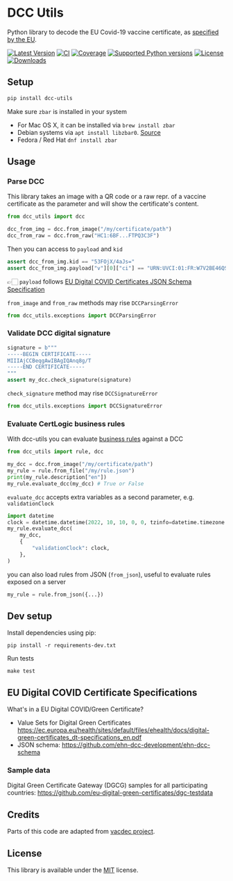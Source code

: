 # DCC Utils
Python library to decode the EU Covid-19 vaccine certificate, as [specified by the EU](https://ec.europa.eu/health/ehealth/covid-19_en).

[![Latest Version](https://img.shields.io/pypi/v/dcc-utils.svg)](https://pypi.python.org/pypi/dcc-utils/)
[![CI](https://github.com/astagi/dcc-utils/actions/workflows/ci.yml/badge.svg)](https://github.com/astagi/dcc-utils)
[![Coverage](https://codecov.io/gh/astagi/dcc-utils/branch/master/graph/badge.svg?token=SZ7lyP073V)](https://codecov.io/gh/astagi/dcc-utils)
[![Supported Python versions](https://img.shields.io/badge/python-3.7%2C%203.8%2C%203.9%2C%203.10-blue.svg)](https://pypi.python.org/pypi/dcc-utils/)
[![License](https://img.shields.io/github/license/astagi/dcc-utils.svg)](https://pypi.python.org/pypi/dcc-utils/)
[![Downloads](https://img.shields.io/pypi/dm/dcc-utils.svg)](https://pypi.python.org/pypi/dcc-utils/)


## Setup

```sh
pip install dcc-utils
```

Make sure `zbar` is installed in your system
  * For Mac OS X, it can be installed via `brew install zbar`
  * Debian systems via `apt install libzbar0`. [Source](https://pypi.org/project/pyzbar/)
  * Fedora / Red Hat `dnf install zbar`

## Usage

### Parse DCC

This library takes an image with a QR code or a raw repr. of a vaccine certificate as
the parameter and will show the certificate's content. 

```py
from dcc_utils import dcc

dcc_from_img = dcc.from_image("/my/certificate/path")
dcc_from_raw = dcc.from_raw("HC1:6BF...FTPQ3C3F")
```

Then you can access to `payload` and `kid`

```py
assert dcc_from_img.kid == "53FOjX/4aJs="
assert dcc_from_img.payload["v"][0]["ci"] == "URN:UVCI:01:FR:W7V2BE46QSBJ#L"
```

👉🏻 `payload` follows [EU Digital COVID Certificates JSON Schema Specification](https://ec.europa.eu/health/sites/default/files/ehealth/docs/covid-certificate_json_specification_en.pdf)

`from_image` and `from_raw` methods may rise `DCCParsingError`

```py
from dcc_utils.exceptions import DCCParsingError
```

### Validate DCC digital signature

```py
signature = b"""
-----BEGIN CERTIFICATE-----
MIIIAjCCBeqgAwIBAgIQAnq8g/T
-----END CERTIFICATE-----
"""
assert my_dcc.check_signature(signature)
```

`check_signature` method may rise `DCCSignatureError`

```py
from dcc_utils.exceptions import DCCSignatureError
```

### Evaluate CertLogic business rules

With dcc-utils you can evaluate [business rules](https://github.com/ehn-dcc-development/dgc-business-rules) against a DCC

```py
from dcc_utils import rule, dcc

my_dcc = dcc.from_image("/my/certificate/path")
my_rule = rule.from_file("/my/rule.json")
print(my_rule.description["en"])
my_rule.evaluate_dcc(my_dcc) # True or False
```

`evaluate_dcc` accepts extra variables as a second parameter, e.g. `validationClock`

```py
import datetime
clock = datetime.datetime(2022, 10, 10, 0, 0, tzinfo=datetime.timezone.utc)
my_rule.evaluate_dcc(
    my_dcc,
    {
        "validationClock": clock,
    },
)
```

you can also load rules from JSON (`from_json`), useful to evaluate rules 
exposed on a server

```py
my_rule = rule.from_json({...})
```

## Dev setup

Install dependencies using pip:

```
pip install -r requirements-dev.txt
```

Run tests

```
make test
``` 

## EU Digital COVID Certificate Specifications
What's in a EU Digital COVID/Green Certificate?
* Value Sets for Digital Green Certificates https://ec.europa.eu/health/sites/default/files/ehealth/docs/digital-green-certificates_dt-specifications_en.pdf
* JSON schema: https://github.com/ehn-dcc-development/ehn-dcc-schema

### Sample data
Digital Green Certificate Gateway (DGCG) samples for all participating countries:
https://github.com/eu-digital-green-certificates/dgc-testdata

## Credits
Parts of this code are adapted from [vacdec project](https://github.com/HQJaTu/vacdec).

## License
This library is available under the [MIT](https://opensource.org/licenses/mit-license.php) license.
